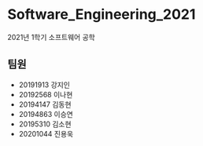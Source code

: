 # Software_Engineering_2021
2021년 1학기 소프트웨어 공학

## 팀원
* 20191913 강지인
* 20192568 이나현
* 20194147 김동현
* 20194863 이승연
* 20195310 김소현
* 20201044 진용욱
